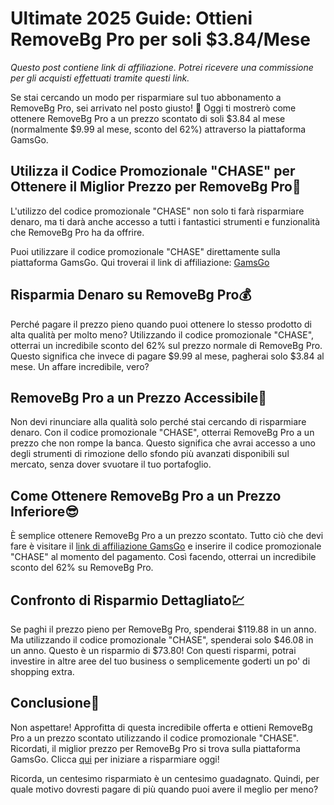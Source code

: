 # Ultimate 2025 Guide: Ottieni RemoveBg Pro per soli $3.84/Mese 

*Questo post contiene link di affiliazione. Potrei ricevere una commissione per gli acquisti effettuati tramite questi link.*

Se stai cercando un modo per risparmiare sul tuo abbonamento a RemoveBg Pro, sei arrivato nel posto giusto! 🎉 Oggi ti mostrerò come ottenere RemoveBg Pro a un prezzo scontato di soli $3.84 al mese (normalmente $9.99 al mese, sconto del 62%) attraverso la piattaforma GamsGo.

## Utilizza il Codice Promozionale "CHASE" per Ottenere il Miglior Prezzo per RemoveBg Pro🔖

L'utilizzo del codice promozionale "CHASE" non solo ti farà risparmiare denaro, ma ti darà anche accesso a tutti i fantastici strumenti e funzionalità che RemoveBg Pro ha da offrire.

Puoi utilizzare il codice promozionale "CHASE" direttamente sulla piattaforma GamsGo. Qui troverai il link di affiliazione: [GamsGo](https://www.gamsgo.com/partner/ykeX7B)

## Risparmia Denaro su RemoveBg Pro💰

Perché pagare il prezzo pieno quando puoi ottenere lo stesso prodotto di alta qualità per molto meno? Utilizzando il codice promozionale "CHASE", otterrai un incredibile sconto del 62% sul prezzo normale di RemoveBg Pro. Questo significa che invece di pagare $9.99 al mese, pagherai solo $3.84 al mese. Un affare incredibile, vero?

## RemoveBg Pro a un Prezzo Accessibile👛

Non devi rinunciare alla qualità solo perché stai cercando di risparmiare denaro. Con il codice promozionale "CHASE", otterrai RemoveBg Pro a un prezzo che non rompe la banca. Questo significa che avrai accesso a uno degli strumenti di rimozione dello sfondo più avanzati disponibili sul mercato, senza dover svuotare il tuo portafoglio.

## Come Ottenere RemoveBg Pro a un Prezzo Inferiore😎

È semplice ottenere RemoveBg Pro a un prezzo scontato. Tutto ciò che devi fare è visitare il [link di affiliazione GamsGo](https://www.gamsgo.com/partner/ykeX7B) e inserire il codice promozionale "CHASE" al momento del pagamento. Così facendo, otterrai un incredibile sconto del 62% su RemoveBg Pro.

## Confronto di Risparmio Dettagliato💹

Se paghi il prezzo pieno per RemoveBg Pro, spenderai $119.88 in un anno. Ma utilizzando il codice promozionale "CHASE", spenderai solo $46.08 in un anno. Questo è un risparmio di $73.80! Con questi risparmi, potrai investire in altre aree del tuo business o semplicemente goderti un po' di shopping extra.

## Conclusione🌟

Non aspettare! Approfitta di questa incredibile offerta e ottieni RemoveBg Pro a un prezzo scontato utilizzando il codice promozionale "CHASE". Ricordati, il miglior prezzo per RemoveBg Pro si trova sulla piattaforma GamsGo. Clicca [qui](https://www.gamsgo.com/partner/ykeX7B) per iniziare a risparmiare oggi!

Ricorda, un centesimo risparmiato è un centesimo guadagnato. Quindi, per quale motivo dovresti pagare di più quando puoi avere il meglio per meno?